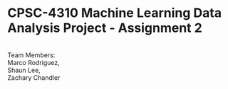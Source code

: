 <h1>CPSC-4310 Machine Learning Data Analysis Project - Assignment 2 </h1><br>
Team Members:<br>
Marco Rodriguez, <br>
Shaun Lee, <br>
Zachary Chandler <br> 

